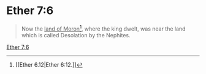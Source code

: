 # Ether 7:6

> Now the <u>land of Moron</u>[^a], where the king dwelt, was near the land which is called Desolation by the Nephites.

[Ether 7:6](https://www.churchofjesuschrist.org/study/scriptures/bofm/ether/7?lang=eng&id=p6#p6)


[^a]: [[Ether 6.12|Ether 6:12.]]
